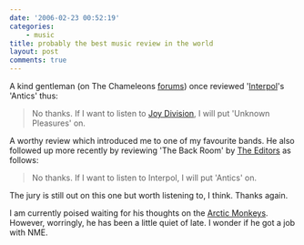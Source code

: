 ```yaml
---
date: '2006-02-23 00:52:19'
categories:
    - music
title: probably the best music review in the world
layout: post
comments: true
---
```

A kind gentleman (on The Chameleons
[forums](http://forums.thechameleons.com/)) once reviewed
'[Interpol](http://www.interpolnyc.com/)'s 'Antics' thus:
> No thanks. If I want to listen to [Joy
> Division](http://andycowl.googlepages.com/), I will put 'Unknown
> Pleasures' on.

A worthy review which introduced me to one of my favourite bands.
He also followed up more recently by reviewing 'The Back Room' by [The
Editors](http://www.editorsofficial.com/) as follows:
> No thanks. If I want to listen to Interpol, I will put 'Antics' on.

The jury is still out on this one but worth listening to, I think.
Thanks again.

I am currently poised waiting for his thoughts on the
[Arctic Monkeys](http://www.arcticmonkeys.com/). However, worringly,
he has been a little quiet of late. I wonder if he got a job with NME.
